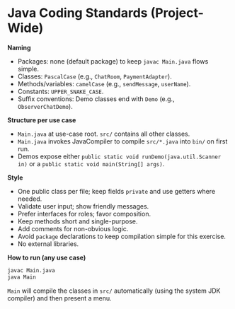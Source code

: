 # Java Coding Standards (Project-Wide)
**Naming**
- Packages: none (default package) to keep `javac Main.java` flows simple.
- Classes: `PascalCase` (e.g., `ChatRoom`, `PaymentAdapter`).
- Methods/variables: `camelCase` (e.g., `sendMessage`, `userName`).
- Constants: `UPPER_SNAKE_CASE`.
- Suffix conventions: Demo classes end with `Demo` (e.g., `ObserverChatDemo`).

**Structure per use case**
- `Main.java` at use-case root. `src/` contains all other classes.
- `Main.java` invokes JavaCompiler to compile `src/*.java` into `bin/` on first run.
- Demos expose either `public static void runDemo(java.util.Scanner in)` or a `public static void main(String[] args)`.

**Style**
- One public class per file; keep fields `private` and use getters where needed.
- Validate user input; show friendly messages.
- Prefer interfaces for roles; favor composition.
- Keep methods short and single-purpose.
- Add comments for non-obvious logic.
- Avoid `package` declarations to keep compilation simple for this exercise.
- No external libraries.

**How to run (any use case)**
```bash
javac Main.java
java Main
```
`Main` will compile the classes in `src/` automatically (using the system JDK compiler) and then present a menu.
